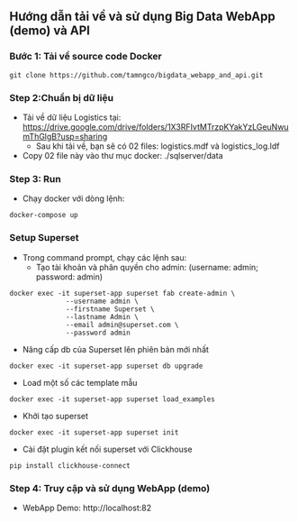 ## Hướng dẫn tải về và sử dụng Big Data WebApp (demo) và API
### Bước 1: Tải về source code Docker
```
git clone https://github.com/tamngco/bigdata_webapp_and_api.git
```
### Step 2:Chuẩn bị dữ liệu
- Tải về dữ liệu Logistics tại: https://drive.google.com/drive/folders/1X3RFIvtMTrzpKYakYzLGeuNwumThGlgB?usp=sharing
  - Sau khi tải về, bạn sẽ có 02 files:
    logistics.mdf và logistics_log.ldf
- Copy 02 file này vào thư mục docker:
    ./sqlserver/data

### Step 3: Run
- Chạy docker với dòng lệnh:
```
docker-compose up
```
### Setup Superset
- Trong command prompt, chạy các lệnh sau:
  - Tạo tài khoản và phân quyền cho admin: (username: admin; password: admin)
```
docker exec -it superset-app superset fab create-admin \
              --username admin \
              --firstname Superset \
              --lastname Admin \
              --email admin@superset.com \
              --password admin
```
  - Nâng cấp db của Superset lên phiên bản mới nhất
```
docker exec -it superset-app superset db upgrade
```

  - Load một số các template mẫu
```
docker exec -it superset-app superset load_examples
```

  - Khởi tạo superset
```
docker exec -it superset-app superset init
```

  - Cài đặt plugin kết nối superset với Clickhouse
```
pip install clickhouse-connect
```

### Step 4: Truy cập và sử dụng WebApp (demo)
- WebApp Demo: http://localhost:82
